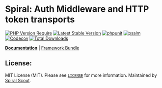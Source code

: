 # Spiral: Auth Middleware and HTTP token transports

[![PHP Version Require](https://poser.pugx.org/spiral/auth-http/require/php)](https://packagist.org/packages/spiral/auth-http)
[![Latest Stable Version](https://poser.pugx.org/spiral/auth-http/v/stable)](https://packagist.org/packages/spiral/auth-http)
[![phpunit](https://github.com/spiral/auth-http/workflows/phpunit/badge.svg)](https://github.com/spiral/auth-http/actions)
[![psalm](https://github.com/spiral/auth-http/workflows/psalm/badge.svg)](https://github.com/spiral/auth-http/actions)
[![Codecov](https://codecov.io/gh/spiral/auth-http/branch/master/graph/badge.svg)](https://codecov.io/gh/spiral/auth-http/)
[![Total Downloads](https://poser.pugx.org/spiral/auth-http/downloads)](https://packagist.org/packages/spiral/auth-http)

<b>[Documentation](https://spiral.dev/docs/security-authentication)</b> | [Framework Bundle](https://github.com/spiral/framework)

## License:

MIT License (MIT). Please see [`LICENSE`](./LICENSE) for more information. Maintained by [Spiral Scout](https://spiralscout.com).

